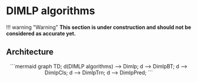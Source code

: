 # DIMLP algorithms

!!! warning "Warning"
    **This section is under construction and should not be considered as accurate yet.**


## Architecture

<div align="center">
```mermaid
graph TD;
    d(DIMLP algorithms) --> Dimlp;
    d --> DimlpBT;
    d --> DimlpCls;
    d --> DimlpTrn;
    d --> DimlpPred;
```
</div>